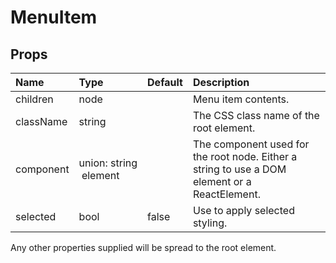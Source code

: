 MenuItem
========



Props
-----

| Name | Type | Default | Description |
|:-----|:-----|:--------|:------------|
| children | node |  | Menu item contents. |
| className | string |  | The CSS class name of the root element. |
| component | union:&nbsp;string<br>&nbsp;element<br> |  | The component used for the root node. Either a string to use a DOM element or a ReactElement. |
| selected | bool | false | Use to apply selected styling. |

Any other properties supplied will be spread to the root element.
